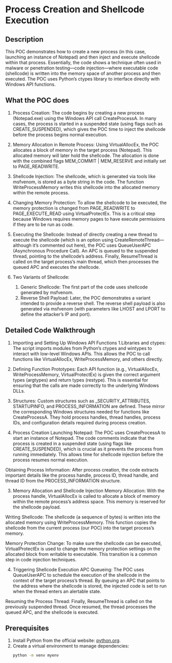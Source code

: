 # Process Creation and Shellcode Execution
## Description

This POC demonstrates how to create a new process (in this case, launching an instance of Notepad) and then inject and execute shellcode within that process. Essentially, the code shows a technique often used in malware or penetration testing—code injection—where executable code (shellcode) is written into the memory space of another process and then executed. The POC uses Python’s ctypes library to interface directly with Windows API functions.

## What the POC does
1. Process Creation:
  The code begins by creating a new process (Notepad.exe) using the Windows API call CreateProcessA. In many cases, the process is started in a suspended state (using flags such as CREATE_SUSPENDED), which gives the POC time to inject the shellcode before the process begins normal execution.

2. Memory Allocation in Remote Process:
  Using VirtualAllocEx, the POC allocates a block of memory in the target process (Notepad). This allocated memory will later hold the shellcode. The allocation is done with the combined flags MEM_COMMIT | MEM_RESERVE and initially set to PAGE_READWRITE.

3. Shellcode Injection:
  The shellcode, which is generated via tools like msfvenom, is stored as a byte string in the code. The function WriteProcessMemory writes this shellcode into the allocated memory within the remote process.

4. Changing Memory Protection:
  To allow the shellcode to be executed, the memory protection is changed from PAGE_READWRITE to PAGE_EXECUTE_READ using VirtualProtectEx. This is a critical step because Windows requires memory pages to have execute permissions if they are to be run as code.

5. Executing the Shellcode:
  Instead of directly creating a new thread to execute the shellcode (which is an option using CreateRemoteThread—although it’s commented out here), the POC uses QueueUserAPC (Asynchronous Procedure Call). An APC is queued to the suspended thread, pointing to the shellcode’s address. Finally, ResumeThread is called on the target process’s main thread, which then processes the queued APC and executes the shellcode.

6. Two Variants of Shellcode:
   1. Generic Shellcode: The first part of the code uses shellcode generated by msfvenom.
   2. Reverse Shell Payload: Later, the POC demonstrates a variant intended to provide a reverse shell. The reverse shell payload is also generated via msfvenom (with parameters like LHOST and LPORT to define the attacker’s IP and port).

## Detailed Code Walkthrough
1. Importing and Setting Up Windows API Functions
   1.Libraries and ctypes:
The script imports modules from Python’s ctypes and wintypes to interact with low-level Windows APIs. This allows the POC to call functions like VirtualAllocEx, WriteProcessMemory, and others directly.

  2. Defining Function Prototypes:
Each API function (e.g., VirtualAllocEx, WriteProcessMemory, VirtualProtectEx) is given the correct argument types (argtypes) and return types (restype). This is essential for ensuring that the calls are made correctly to the underlying Windows DLLs.

  3. Structures:
Custom structures such as _SECURITY_ATTRIBUTES, STARTUPINFO, and PROCESS_INFORMATION are defined. These mirror the corresponding Windows structures needed for functions like CreateProcessA. They hold process handles, thread handles, process IDs, and configuration details required during process creation.

2. Process Creation
Launching Notepad:
The POC uses CreateProcessA to start an instance of Notepad. The code comments indicate that the process is created in a suspended state (using flags like CREATE_SUSPENDED), which is crucial as it prevents the process from running immediately. This allows time for shellcode injection before the process resumes normal execution.

Obtaining Process Information:
After process creation, the code extracts important details like the process handle, process ID, thread handle, and thread ID from the PROCESS_INFORMATION structure.

3. Memory Allocation and Shellcode Injection
Memory Allocation:
With the process handle, VirtualAllocEx is called to allocate a block of memory within the remote process’s address space. This memory is reserved for the shellcode payload.

Writing Shellcode:
The shellcode (a sequence of bytes) is written into the allocated memory using WriteProcessMemory. This function copies the shellcode from the current process (our POC) into the target process’s memory.

Memory Protection Change:
To make sure the shellcode can be executed, VirtualProtectEx is used to change the memory protection settings on the allocated block from writable to executable. This transition is a common step in code injection techniques.

4. Triggering Shellcode Execution
APC Queueing:
The POC uses QueueUserAPC to schedule the execution of the shellcode in the context of the target process’s thread. By queuing an APC that points to the address where the shellcode is stored, the injected code is set to run when the thread enters an alertable state.

Resuming the Process Thread:
Finally, ResumeThread is called on the previously suspended thread. Once resumed, the thread processes the queued APC, and the shellcode is executed.


## Prerequisites
1. Install Python from the official website: [python.org](https://www.python.org/downloads/).
2. Create a virtual environment to manage dependencies:
   ```bash
   python -m venv myenv
